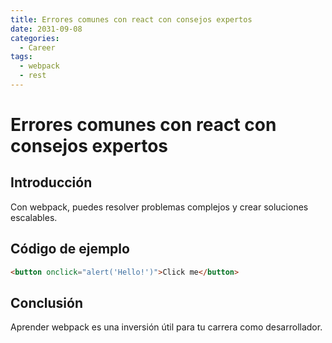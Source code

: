```yaml
---
title: Errores comunes con react con consejos expertos
date: 2031-09-08
categories:
  - Career
tags:
  - webpack
  - rest
---
```


# Errores comunes con react con consejos expertos

## Introducción

Con webpack, puedes resolver problemas complejos y crear soluciones escalables.

## Código de ejemplo

```html
<button onclick="alert('Hello!')">Click me</button>
```

## Conclusión

Aprender webpack es una inversión útil para tu carrera como desarrollador.